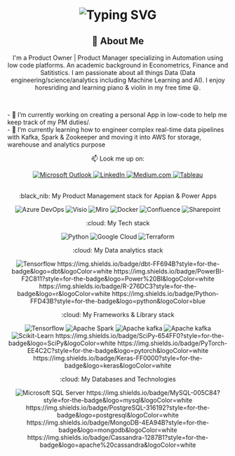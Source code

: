 <div align="center">
    <h1>
        <img src="https://readme-typing-svg.herokuapp.com?font=Jetbrains+mono&size=40&duration=3000&color=33FF33&center=true&vCenter=true&width=435&lines=Hey..+I'm+Mahum;This+is..;..my+Github..;" alt="Typing SVG"/>
    </h1>
</div>

<div align="center">
    <h2>🚀 About Me</h2>
    <p>I'm a Product Owner | Product Manager specializing in Automation using low code platforms. An academic background in Econometrics, Finance and Satitistics. I am passionate about all things Data (Data engineering/science/analytics including Machine Learning and AI). I enjoy horesriding and learning piano & violin in my free time 😃.</p>
</div>

<br>
<div align="left">
    <p>
- 🔭 I’m currently working on creating a personal App in low-code to help me keep track of my PM duties/. <br>
- 🌱 I’m currently learning how to engineer complex real-time data pipelines with Kafka, Spark & Zookeeper and moving it into AWS for storage, warehouse and analytics purpose 
        </p>
</div>

<div align="center">
    <p>📫 Look me up on:</p>
    <a href="mailto:email@example.com">
        <img src="https://img.shields.io/badge/Microsoft_Outlook-0078D4?style=for-the-badge&logo=microsoft-outlook&logoColor=black" alt="Microsoft Outlook"/> </a>
    <a href="https://www.linkedin.com/in/mahum-tofiq">
        <img src="https://img.shields.io/badge/LinkedIn-0077B5?style=for-the-badge&logo=linkedin&logoColor=white" alt="LinkedIn"/> </a>
    <a href="https://medium.com/@mahumtofiq">
        <img src="https://img.shields.io/badge/Medium-12100E?style=for-the-badge&logo=medium&logoColor=white" alt="Medium.com"/> </a>
    <a href="https://public.tableau.com/profile/mahum.tofiq">
        <img src="https://img.shields.io/badge/Tableau-E97627?style=for-the-badge&logo=Tableau&logoColor=white" alt="Tableau"/> </a>    
</div>

<br>
<div align="center">
    <!-- Replace with your tech skills -->
    <p>:black_nib: My Product Management stack for Appian & Power Apps </p> 
    <img src="https://img.shields.io/badge/Azure_DevOps-0078D7?style=for-the-badge&logo=azure-devops&logoColor=white" alt="Azure DevOps" />
    <img src="https://img.shields.io/badge/Microsoft_Visio-3955A3?style=for-the-badge&logo=microsoft-visio&logoColor=white" alt="Visio" />
    <img src="https://img.shields.io/badge/Miro-F7C922?style=for-the-badge&logo=Miro&logoColor=050036" alt="Miro" />
    <img src="https://img.shields.io/badge/Trello-0052CC?style=for-the-badge&logo=trello&logoColor=white" alt="Docker" />
    <img src="https://img.shields.io/badge/confluence-%23172BF4.svg?style=for-the-badge&logo=confluence&logoColor=white" alt="Confluence" />
  	<img src="https://img.shields.io/badge/Microsoft_SharePoint-0078D4?style=for-the-badge&logo=microsoft-sharepoint&logoColor=white" alt="Sharepoint" />
<br>
    <p>:cloud: My Tech stack</p>
    <img src="https://img.shields.io/badge/Python-FFD43B?style=for-the-badge&logo=python&logoColor=blue" alt="Python" />
    <img src="![Docker](https://img.shields.io/badge/docker-%230db7ed.svg?style=for-the-badge&logo=docker&logoColor=white)" alt="Google Cloud" />
    <img src="![Docker](https://img.shields.io/badge/docker-%230db7ed.svg?style=for-the-badge&logo=docker&logoColor=white)" alt="Terraform" />
<br>
    <p>:cloud: My Data analytics stack</p>
    <img src="https://img.shields.io/badge/TensorFlow-FF6F00?style=for-the-badge&logo=TensorFlow&logoColor=white" alt="Tensorflow" />
  https://img.shields.io/badge/dbt-FF694B?style=for-the-badge&logo=dbt&logoColor=white
  https://img.shields.io/badge/PowerBI-F2C811?style=for-the-badge&logo=Power%20BI&logoColor=white
https://img.shields.io/badge/R-276DC3?style=for-the-badge&logo=r&logoColor=white
https://img.shields.io/badge/Python-FFD43B?style=for-the-badge&logo=python&logoColor=blue
<br>
    <p>:cloud: My Frameworks & Library stack</p>
    <img src="https://img.shields.io/badge/TensorFlow-FF6F00?style=for-the-badge&logo=TensorFlow&logoColor=white" alt="Tensorflow" />
    <img src="https://img.shields.io/badge/Apache_Spark-FFFFFF?style=for-the-badge&logo=apachespark&logoColor=#E35A16" alt="Apache Spark" />
    <img src="https://img.shields.io/badge/Apache_Kafka-231F20?style=for-the-badge&logo=apache-kafka&logoColor=white" alt="Apache kafka" />
    <img src="https://img.shields.io/badge/Apache_Kafka-231F20?style=for-the-badge&logo=apache-kafka&logoColor=white" alt="Apache kafka" />
    <img src=" https://img.shields.io/badge/scikit_learn-F7931E?style=for-the-badge&logo=scikit-learn&logoColor=white" alt="Scikit-Learn" />
https://img.shields.io/badge/SciPy-654FF0?style=for-the-badge&logo=SciPy&logoColor=white
https://img.shields.io/badge/PyTorch-EE4C2C?style=for-the-badge&logo=pytorch&logoColor=white
https://img.shields.io/badge/Keras-FF0000?style=for-the-badge&logo=keras&logoColor=white
<br>
    <p>:cloud: My Databases and Technologies </p>
    <img src="https://img.shields.io/badge/Microsoft_SQL_Server-CC2927?style=for-the-badge&logo=microsoft-sql-server&logoColor=white" alt="Microsoft SQL Server" />
  https://img.shields.io/badge/MySQL-005C84?style=for-the-badge&logo=mysql&logoColor=white
https://img.shields.io/badge/PostgreSQL-316192?style=for-the-badge&logo=postgresql&logoColor=white
    https://img.shields.io/badge/MongoDB-4EA94B?style=for-the-badge&logo=mongodb&logoColor=white
  https://img.shields.io/badge/Cassandra-1287B1?style=for-the-badge&logo=apache%20cassandra&logoColor=white
</div>
